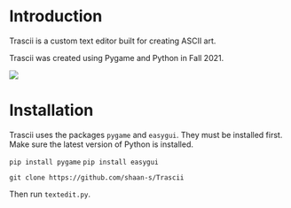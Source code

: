 # Introduction

Trascii is a custom text editor built for creating ASCII art.  

Trascii was created using Pygame and Python in Fall 2021.

<kbd>
 <img src=https://github.com/user-attachments/assets/74d74d7e-2253-4ab4-a181-600c2cb557e0>
</kbd>

# Installation

Trascii uses the packages `pygame` and `easygui`. They must be installed first. Make sure the latest version of Python is installed.

`pip install pygame`
`pip install easygui`

`git clone https://github.com/shaan-s/Trascii`

Then run `textedit.py`.

